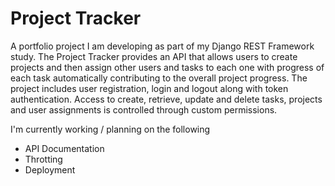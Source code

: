 # Project Tracker

A portfolio project I am developing as part of my Django REST Framework study. The Project Tracker provides an API that allows users to create projects and then assign other users and tasks to each one with progress of each task automatically contributing to the overall project progress. The project includes user registration, login and logout along with token authentication. Access to create, retrieve, update and delete tasks, projects and user assignments is controlled through custom permissions.

I'm currently working / planning on the following

- API Documentation
- Throtting
- Deployment

